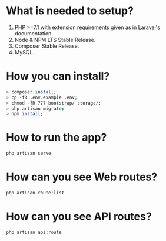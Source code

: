 # What is needed to setup?

1. PHP >=7.1 with extension requirements given as in Laravel's documentation.
2. Node & NPM LTS Stable Release.
3. Composer Stable Release.
4. MySQL.

# How you can install? 

```sh
> composer install;
> cp -fR .env.example .env;
> chmod -fR 777 bootstrap/ storage/;
> php artisan migrate;
> npm install;
```

# How to run the app?

```sh
php artisan serve
```

# How can you see Web routes?

```sh
php artisan route:list
```

# How can you see API routes?

```sh
php artisan api:route
```